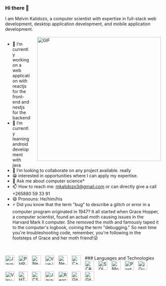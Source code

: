 ### Hi there 👋

I am Melvin Kalidozo, a computer scientist with expertise in full-stack web development, desktop application development, and mobile application development.
<br/>
<br/>
<img style="padding-left: 20px; width: 400px;" align="right" alt="GIF" src="https://media.giphy.com/media/iIqmM5tTjmpOB9mpbn/giphy.gif" />



- 🔭 I’m currently working on a web application with reactjs for the front-end and nestjs for the backend
- 🌱 I’m currently learning android development with java
- 👯 I’m looking to collaborate on any project available. really 
- 😁 interested in opportunities where I can apply my expertise.
- 💬 Ask me about computer science*
- 📫 How to reach me: mkalidozo3@gmail.com or can directly give a call +265880 59 33 91
- 😄 Pronouns: He/him/his
- ⚡  Did you know that the term "bug" to describe a glitch or error in a computer program originated in 1947? It all started when Grace Hopper, a computer scientist, found an actual moth causing issues in the Harvard Mark II computer. She removed the moth and famously taped it to the computer's logbook, coining the term "debugging." So next time you're troubleshooting code, remember, you're following in the footsteps of Grace and her moth friend!😜


<br/>
<br/>
### Languages and Technologies
<img align="left" alt="Java" width="30px" src="https://cdn.jsdelivr.net/gh/devicons/devicon/icons/java/java-original.svg" style="padding-right:10px; padding-bottom: 5px;" />
<img align="left" alt="PHP" width="30px" src="https://cdn.jsdelivr.net/gh/devicons/devicon/icons/php/php-original.svg" style="padding-right:10px; padding-bottom: 5px;" />
<img align="left" alt="NestJS" width="30px" src="https://iconduck.com/icons/27714/nestjs?shared" style="padding-right:10px; padding-bottom: 5px;" />
<img align="left" alt="Vue.js" width="30px" src="https://cdn.jsdelivr.net/gh/devicons/devicon/icons/vuejs/vuejs-original.svg" style="padding-right:10px; padding-bottom: 5px;" />
<img align="left" alt="Next.js" width="30px" src="https://cdn.jsdelivr.net/gh/devicons/devicon/icons/nextjs/nextjs-original.svg" style="padding-right:10px; padding-bottom: 5px;" />
<img align="left" alt="C++" width="30px" src="https://cdn.jsdelivr.net/gh/devicons/devicon/icons/cplusplus/cplusplus-original.svg" style="padding-right:10px; padding-bottom: 5px;" />
<img align="left" alt="C#" width="30px" src="https://cdn.jsdelivr.net/gh/devicons/devicon/icons/csharp/csharp-original.svg" style="padding-right:10px; padding-bottom: 5px;" />
<img align="left" alt="SQL" width="30px" src="https://cdn.jsdelivr.net/gh/devicons/devicon/icons/mysql/mysql-original.svg" style="padding-right:10px; padding-bottom: 5px;" />
<img align="left" alt="MongoDB" width="30px" src="https://cdn.jsdelivr.net/gh/devicons/devicon/icons/mongodb/mongodb-original.svg" style="padding-right:10px; padding-bottom: 5px;" />
<img align="left" alt="PostgreSQL" width="30px" src="https://cdn.jsdelivr.net/gh/devicons/devicon/icons/postgresql/postgresql-original.svg" style="padding-right:10px; padding-bottom: 5px;" />
<img align="left" alt="jQuery" width="30px" src="https://cdn.jsdelivr.net/gh/devicons/devicon/icons/jquery/jquery-original.svg" style="padding-right:10px; padding-bottom: 5px;" />
<img align="left" alt="Visual Studio Code" width="30px" src="https://cdn.jsdelivr.net/gh/devicons/devicon/icons/vscode/vscode-original.svg" style="padding-right:10px; padding-bottom: 5px;" />
<img align="left" alt="HTML5" width="30px" src="https://cdn.jsdelivr.net/gh/devicons/devicon/icons/html5/html5-original.svg" style="padding-right:10px; padding-bottom: 5px;" />
<img align="left" alt="CSS3" width="30px" src="https://cdn.jsdelivr.net/gh/devicons/devicon/icons/css3/css3-original.svg" style="padding-right:10px; padding-bottom: 5px;" />
<img align="left" alt="JavaScript" width="30px" src="https://cdn.jsdelivr.net/gh/devicons/devicon/icons/javascript/javascript-original.svg" style="padding-right:10px; padding-bottom: 5px;" />
<img align="left" alt="React" width="30px" src="https://cdn.jsdelivr.net/gh/devicons/devicon/icons/react/react-original.svg" style="padding-right:10px; padding-bottom: 5px;" />
<img align="left" alt="Git" width="30px" src="https://cdn.jsdelivr.net/gh/devicons/devicon/icons/git/git-original.svg" style="padding-right:10px; padding-bottom: 5px;" />
<img align="left" alt="GitHub" width="30px" src="https://user-images.githubusercontent.com/3369400/139447912-e0f43f33-6d9f-45f8-be46-2df5bbc91289.png" style="padding-right:10px; padding-bottom: 5px;" />

